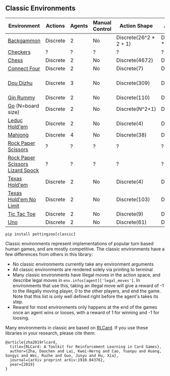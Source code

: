 ## Classic Environments

| Environment                      | Actions  | Agents | Manual Control | Action Shape    | Action Values   | Observation Shape | Observation Values | Num States    |
|----------------------------------|----------|--------|----------------|-----------------|-----------------|-------------------|--------------------|---------------|
| [Backgammon](classic/backgammon.md)                       | Discrete           | 2       | No      | Discrete(26^2 * 2 + 1)              | Discrete( 26^2 * 2 + 1)            | (198,)             | [0, 7.5]                 | 10^26                  |
| [Checkers](classic/checkers.md)                         | ?        | ?      | ?              | ?               | ?               | ?                 | ?                  | ?             |
| [Chess](classic/chess.md)                            | Discrete | 2      | No             | Discrete(4672)  | Discrete(4672)  | (8,8,20)          | [0, 1]             | ?             |
| [Connect Four](classic/connect_four.md)                     | Discrete | 2      | No             | Discrete(7)     | Discrete(7)     | (6, 7, 2)         | [0, 1]             | ?             |
| [Dou Dizhu](classic/dou_dizhu.md)                        | Discrete | 3      | No             | Discrete(309)   | Discrete(309)   | (6, 5, 15)        | [0, 1]             | 10^53 - 10^83 |
| [Gin Rummy](classic/gin_rummy.md)                        | Discrete | 2      | No             | Discrete(110)   | Discrete(110)   | (5, 52)           | [0, 1]             | 10^52         |
| [Go](classic/go.md) (N=board size)                | Discrete | 2      | No             | Discrete(N^2+1) | Discrete(N^2+1) | (N, N, 3)         | [0, 1]             | 3^(N^2)       |
| [Leduc Hold'em](classic/leduc_holdem.md)                    | Discrete | 2      | No             | Discrete(4)     | Discrete(4)     | (36,)             | [0, 1]             | 10^2          |
| [Mahjong](classic/mahjong.md)                          | Discrete | 4      | No             | Discrete(38)    | Discrete(38)    | (6, 34, 4)        | [0, 1]             | 10^121        |
| [Rock Paper Scissors](classic/rps.md)              | ?        | ?      | ?              | ?               | ?               | ?                 | ?                  | ?             |
| [Rock Paper Scissors Lizard Spock](classic/rpsls.md) | ?        | ?      | ?              | ?               | ?               | ?                 | ?                  | ?             |
| [Texas Hold'em](classic/texas_holdem.md)                    | Discrete | 2      | No             | Discrete(4)     | Discrete(4)     | (72,)             | [0, 1]             | 10^14         |
| [Texas Hold'em No Limit](classic/texas_holdem_no_limit.md)           | Discrete | 2      | No             | Discrete(103)   | Discrete(103)   | (54,)             | [0, 100]           | 10^162        |
| [Tic Tac Toe](classic/tictactoe.md)                      | Discrete | 2      | No             | Discrete(9)     | Discrete(9)     | (3, 3, 2)         | [0, 1]             | ?             |
| [Uno](classic/uno.md)                              | Discrete | 2      | No             | Discrete(61)    | Discrete(61)    | (7, 4, 15)        | [0, 1]             | 10^163        |

`pip install pettingzoo[classic]`

Classic environments represent implementations of popular turn based human games, and are mostly competitive. The classic environments have a few differences from others in this library:

* No classic environments currently take any environment arguments
* All classic environments are rendered solely via printing to terminal
* Many classic environments have illegal moves in the action space, and describe legal moves in  `env.infos[agent]['legal_moves']`. In environments that use this, taking an illegal move will give a reward of -1 to the illegally moving player, 0 to the other players, and end the game. Note that this list is only well defined right before the agent's takes its step.
* Reward for most environments only happens at the end of the games once an agent wins or looses, with a reward of 1 for winning and -1 for loosing.

Many environments in classic are based on [RLCard](https://github.com/datamllab/rlcard). If you use these libraries in your research, please cite them:

```
@article{zha2019rlcard,
  title={RLCard: A Toolkit for Reinforcement Learning in Card Games},
  author={Zha, Daochen and Lai, Kwei-Herng and Cao, Yuanpu and Huang, Songyi and Wei, Ruzhe and Guo, Junyu and Hu, Xia},
  journal={arXiv preprint arXiv:1910.04376},
  year={2019}
}
```
